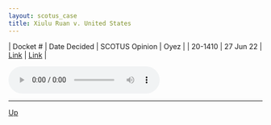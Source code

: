 ```yaml
---
layout: scotus_case
title: Xiulu Ruan v. United States
---
```


| Docket # | Date Decided | SCOTUS Opinion | Oyez |
| 20-1410 | 27 Jun 22 | [Link](https://www.supremecourt.gov/opinions/21pdf/597us2r60_8oka.pdf) | [Link](https://www.oyez.org/cases/2021/20-1410) |

<audio controls>
   <source src='./resources/20-1410.mp3' type='audio/mpeg'>
</audio>

<object data='./resources/20-1410.pdf' type='application/pdf'></object>

---

[Up](./README.md)